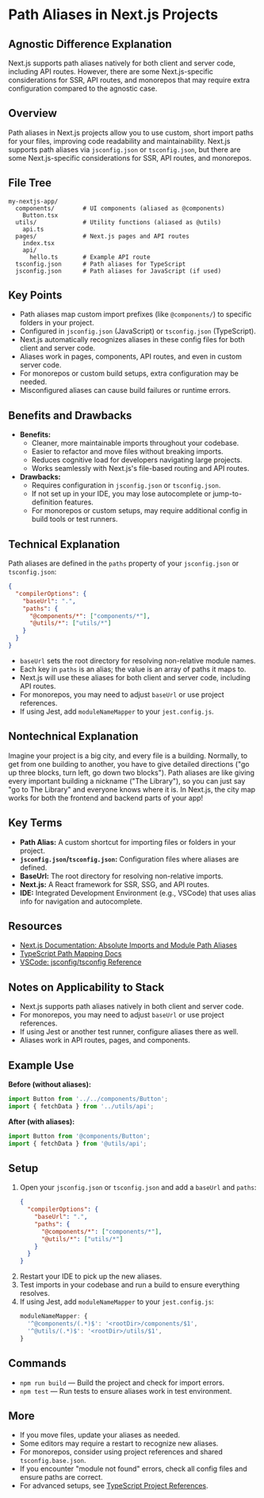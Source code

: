 # Path Aliases in Next.js Projects

## Agnostic Difference Explanation
Next.js supports path aliases natively for both client and server code, including API routes. However, there are some Next.js-specific considerations for SSR, API routes, and monorepos that may require extra configuration compared to the agnostic case.

## Overview
Path aliases in Next.js projects allow you to use custom, short import paths for your files, improving code readability and maintainability. Next.js supports path aliases via `jsconfig.json` or `tsconfig.json`, but there are some Next.js-specific considerations for SSR, API routes, and monorepos.

## File Tree
```
my-nextjs-app/
  components/        # UI components (aliased as @components)
    Button.tsx
  utils/             # Utility functions (aliased as @utils)
    api.ts
  pages/             # Next.js pages and API routes
    index.tsx
    api/
      hello.ts       # Example API route
  tsconfig.json      # Path aliases for TypeScript
  jsconfig.json      # Path aliases for JavaScript (if used)
```

## Key Points
- Path aliases map custom import prefixes (like `@components/`) to specific folders in your project.
- Configured in `jsconfig.json` (JavaScript) or `tsconfig.json` (TypeScript).
- Next.js automatically recognizes aliases in these config files for both client and server code.
- Aliases work in pages, components, API routes, and even in custom server code.
- For monorepos or custom build setups, extra configuration may be needed.
- Misconfigured aliases can cause build failures or runtime errors.

## Benefits and Drawbacks
- **Benefits:**
  - Cleaner, more maintainable imports throughout your codebase.
  - Easier to refactor and move files without breaking imports.
  - Reduces cognitive load for developers navigating large projects.
  - Works seamlessly with Next.js's file-based routing and API routes.
- **Drawbacks:**
  - Requires configuration in `jsconfig.json` or `tsconfig.json`.
  - If not set up in your IDE, you may lose autocomplete or jump-to-definition features.
  - For monorepos or custom setups, may require additional config in build tools or test runners.

## Technical Explanation
Path aliases are defined in the `paths` property of your `jsconfig.json` or `tsconfig.json`:

```json
{
  "compilerOptions": {
    "baseUrl": ".",
    "paths": {
      "@components/*": ["components/*"],
      "@utils/*": ["utils/*"]
    }
  }
}
```

- `baseUrl` sets the root directory for resolving non-relative module names.
- Each key in `paths` is an alias; the value is an array of paths it maps to.
- Next.js will use these aliases for both client and server code, including API routes.
- For monorepos, you may need to adjust `baseUrl` or use project references.
- If using Jest, add `moduleNameMapper` to your `jest.config.js`.

## Nontechnical Explanation
Imagine your project is a big city, and every file is a building. Normally, to get from one building to another, you have to give detailed directions ("go up three blocks, turn left, go down two blocks"). Path aliases are like giving every important building a nickname ("The Library"), so you can just say "go to The Library" and everyone knows where it is. In Next.js, the city map works for both the frontend and backend parts of your app!

## Key Terms
- **Path Alias:** A custom shortcut for importing files or folders in your project.
- **`jsconfig.json`/`tsconfig.json`:** Configuration files where aliases are defined.
- **BaseUrl:** The root directory for resolving non-relative imports.
- **Next.js:** A React framework for SSR, SSG, and API routes.
- **IDE:** Integrated Development Environment (e.g., VSCode) that uses alias info for navigation and autocomplete.

## Resources
- [Next.js Documentation: Absolute Imports and Module Path Aliases](https://nextjs.org/docs/advanced-features/module-path-aliases)
- [TypeScript Path Mapping Docs](https://www.typescriptlang.org/tsconfig#paths)
- [VSCode: jsconfig/tsconfig Reference](https://code.visualstudio.com/docs/languages/jsconfig)

## Notes on Applicability to Stack
- Next.js supports path aliases natively in both client and server code.
- For monorepos, you may need to adjust `baseUrl` or use project references.
- If using Jest or another test runner, configure aliases there as well.
- Aliases work in API routes, pages, and components.

## Example Use
**Before (without aliases):**
```ts
import Button from '../../components/Button';
import { fetchData } from '../utils/api';
```

**After (with aliases):**
```ts
import Button from '@components/Button';
import { fetchData } from '@utils/api';
```

## Setup
1. Open your `jsconfig.json` or `tsconfig.json` and add a `baseUrl` and `paths`:
   ```json
   {
     "compilerOptions": {
       "baseUrl": ".",
       "paths": {
         "@components/*": ["components/*"],
         "@utils/*": ["utils/*"]
       }
     }
   }
   ```
2. Restart your IDE to pick up the new aliases.
3. Test imports in your codebase and run a build to ensure everything resolves.
4. If using Jest, add `moduleNameMapper` to your `jest.config.js`:
   ```js
   moduleNameMapper: {
     '^@components/(.*)$': '<rootDir>/components/$1',
     '^@utils/(.*)$': '<rootDir>/utils/$1',
   }
   ```

## Commands
- `npm run build` — Build the project and check for import errors.
- `npm test` — Run tests to ensure aliases work in test environment.

## More
- If you move files, update your aliases as needed.
- Some editors may require a restart to recognize new aliases.
- For monorepos, consider using project references and shared `tsconfig.base.json`.
- If you encounter "module not found" errors, check all config files and ensure paths are correct.
- For advanced setups, see [TypeScript Project References](https://www.typescriptlang.org/docs/handbook/project-references.html). 